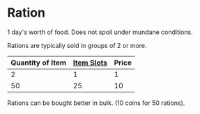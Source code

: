 # Ration

1 day's worth of food. Does not spoil under mundane conditions.

Rations are typically sold in groups of 2 or more.

|Quantity of Item|[Item Slots](../../../../../Player%20Characters/Derived%20Statistics/Item%20Slots.md)|Price|
|----------------|----------|-----|
|2|1|1|
|50|25|10|

Rations can be bought better in bulk. (10 coins for 50 rations).
